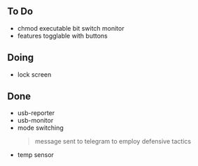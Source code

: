 ## To Do

- chmod executable bit switch monitor
- features togglable with buttons

## Doing

- lock screen

## Done

- usb-reporter
- usb-monitor
- mode switching
    > message sent to telegram to employ defensive tactics
- temp sensor
